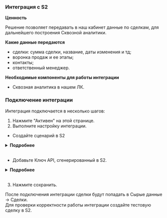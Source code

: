 ### Интеграция с S2 <br />

**Ценность** <br /> 

Решение позволяет передавать в наш кабинет данные по сделкам, для дальнейшего построения Сквозной аналитики. <br />

**Какие данные передаются** <br />

- сделки: сумма сделки, название, даты изменения и тд; 
- воронка продаж и ее этапы;
- контакты;
- ответственный менеджер.  <br />

**Необходимые компоненты для работы интеграции**  <br />
- Сквозная аналитика в нашем ЛК. <br />

### Подключение интеграции  <br />

Интеграция подключается в несколько шагов: <br />

1. Нажмите "Активен" на этой странице. <br />
2. Выполните настройку интеграции. <br />

- Создайте сценарий в S2  <br />

<details>
  <summary style="font-weight:bold;"> Подробнее </summary> <br />

  Настройки -> Автоматизации -> Сценарии  <br />
    - Необходимо добавить 2 сценария на создание и изменение сделки.  
    - Указать любое название.   
    - Добавить условие: 
      - Для одного вебхука  - сделка была создана.  
      - Для другого - сделка была изменена.   
   
    - Добавить действие “Вызвать вебхук”.   
    - Выбрать метод POST, формат JSON и указать Webhook url сервиса CoMagic/UIS из настроек интеграции.  
  
  ![image](690qdvoado.gif) 

</details> 
<br />


- Добавьте Ключ API, сгенерированный в S2. <br />

<details>
  <summary style="font-weight:bold;"> Подробнее </summary> <br />
  
     - Получаем ключ  АПИ в S2 : Настройки -> API 
     ![image](s2_1.jpg)    
     - Скопированный ключ вставляем в настройки интеграции в CoMagic/UIS 
      ![image](myxjoehs6a.gif)

</details> 
<br />

3. Нажмите сохранить. <br />

После подключения интеграции сделки будут попадать в  Сырые данные -> Сделки.  <br />
Для проверки корректности работы интеграции создайте тестовую сделку в S2.

 

